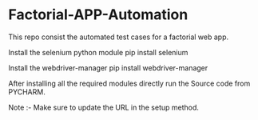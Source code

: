 # Factorial-APP-Automation
This repo consist the automated test cases for a factorial web app.

Install the selenium python module
pip install selenium

Install the webdriver-manager
pip install webdriver-manager

After installing all the required modules directly run the Source code from PYCHARM.

Note :- Make sure to update the URL in the setup method.
